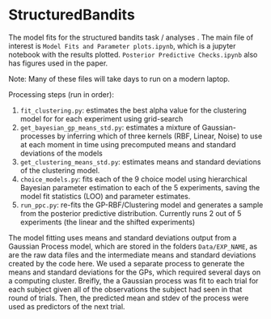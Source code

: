 # StructuredBandits
The model fits for the structured bandits task / analyses . The main file of interest is
`Model Fits and Parameter plots.ipynb`, which is a jupyter notebook with the results plotted. `Posterior Predictive Checks.ipynb` also has figures used
in the paper.

Note: Many of these files will take days to run on a modern laptop.

Processing steps (run in order):
1. `fit_clustering.py`: estimates the best alpha value for the clustering model for
 for each experiment using grid-search
2. `get_bayesian_gp_means_std.py`: estimates a mixture of Gaussian-processes by
inferring which of three kernels (RBF, Linear, Noise) to use at each moment in
time using precomputed means and standard deviations of the models
3. `get_clustering_means_std.py`: estimates means and standard deviations of
the clustering model.
4. `choice_models.py`: fits each of the 9 choice model using hierarchical Bayesian
parameter estimation to each of the 5 experiments, saving the model fit statistics
(LOO) and parameter estimates.
5. `run_ppc.py`: re-fits the GP-RBF/Clustering model and generates a sample
from the posterior predictive distribution. Currently runs 2 out of 5 experiments
(the linear and the shifted experiments)

The model fitting uses means and standard deviations output from a Gaussian Process model,
which are stored in the folders `Data/EXP_NAME`, as are the raw data files and the intermediate means
and standard deviations created by the code here. We used a separate process to generate the means
and standard deviations for the GPs, which required several days on a computing cluster. Breifly, the
a Gaussian process was fit to each trial for each subject given all of the observations the subject
had seen in that round of trials. Then, the predicted mean and stdev of the process were used as
predictors of the next trial.
